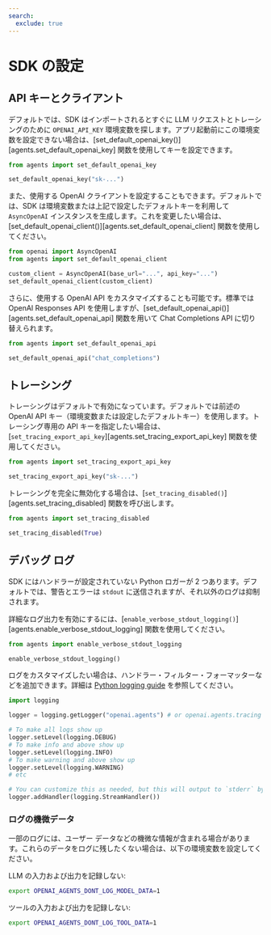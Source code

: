 ```yaml
---
search:
  exclude: true
---
```

# SDK の設定

## API キーとクライアント

デフォルトでは、SDK はインポートされるとすぐに LLM リクエストとトレーシングのために `OPENAI_API_KEY` 環境変数を探します。アプリ起動前にこの環境変数を設定できない場合は、[set_default_openai_key()][agents.set_default_openai_key] 関数を使用してキーを設定できます。

```python
from agents import set_default_openai_key

set_default_openai_key("sk-...")
```

また、使用する OpenAI クライアントを設定することもできます。デフォルトでは、SDK は環境変数または上記で設定したデフォルトキーを利用して `AsyncOpenAI` インスタンスを生成します。これを変更したい場合は、[set_default_openai_client()][agents.set_default_openai_client] 関数を使用してください。

```python
from openai import AsyncOpenAI
from agents import set_default_openai_client

custom_client = AsyncOpenAI(base_url="...", api_key="...")
set_default_openai_client(custom_client)
```

さらに、使用する OpenAI API をカスタマイズすることも可能です。標準では OpenAI Responses API を使用しますが、[set_default_openai_api()][agents.set_default_openai_api] 関数を用いて Chat Completions API に切り替えられます。

```python
from agents import set_default_openai_api

set_default_openai_api("chat_completions")
```

## トレーシング

トレーシングはデフォルトで有効になっています。デフォルトでは前述の OpenAI API キー（環境変数または設定したデフォルトキー）を使用します。トレーシング専用の API キーを指定したい場合は、[`set_tracing_export_api_key`][agents.set_tracing_export_api_key] 関数を使用してください。

```python
from agents import set_tracing_export_api_key

set_tracing_export_api_key("sk-...")
```

トレーシングを完全に無効化する場合は、[`set_tracing_disabled()`][agents.set_tracing_disabled] 関数を呼び出します。

```python
from agents import set_tracing_disabled

set_tracing_disabled(True)
```

## デバッグ ログ

SDK にはハンドラーが設定されていない Python ロガーが 2 つあります。デフォルトでは、警告とエラーは `stdout` に送信されますが、それ以外のログは抑制されます。

詳細なログ出力を有効にするには、[`enable_verbose_stdout_logging()`][agents.enable_verbose_stdout_logging] 関数を使用してください。

```python
from agents import enable_verbose_stdout_logging

enable_verbose_stdout_logging()
```

ログをカスタマイズしたい場合は、ハンドラー・フィルター・フォーマッターなどを追加できます。詳細は [Python logging guide](https://docs.python.org/3/howto/logging.html) を参照してください。

```python
import logging

logger = logging.getLogger("openai.agents") # or openai.agents.tracing for the Tracing logger

# To make all logs show up
logger.setLevel(logging.DEBUG)
# To make info and above show up
logger.setLevel(logging.INFO)
# To make warning and above show up
logger.setLevel(logging.WARNING)
# etc

# You can customize this as needed, but this will output to `stderr` by default
logger.addHandler(logging.StreamHandler())
```

### ログの機微データ

一部のログには、ユーザー データなどの機微な情報が含まれる場合があります。これらのデータをログに残したくない場合は、以下の環境変数を設定してください。

LLM の入力および出力を記録しない:

```bash
export OPENAI_AGENTS_DONT_LOG_MODEL_DATA=1
```

ツールの入力および出力を記録しない:

```bash
export OPENAI_AGENTS_DONT_LOG_TOOL_DATA=1
```